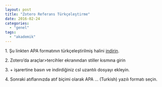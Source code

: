 ```yaml
---
layout: post
title: "Zotero Referans Türkçeleştirme"
date: 2016-02-24
categories: 
  - "genel"
tags: 
  - "akademik"
---
```


1\. Şu linkten APA formatının türkçeleştirilmiş halini [indirin](https://www.zotero.org/styles/apa-tr).

2\. Zotero’da araçlar>tercihler ekranından stiller kısmına girin

3\. + işarertine basın ve indirdiğiniz csl uzantılı dosyayı ekleyin.

4\. Sonraki atıflarınızda atıf biçimi olarak APA … (Turkish) yazılı formatı seçin.
